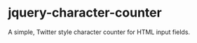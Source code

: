 jquery-character-counter
========================

A simple, Twitter style character counter for HTML input fields.